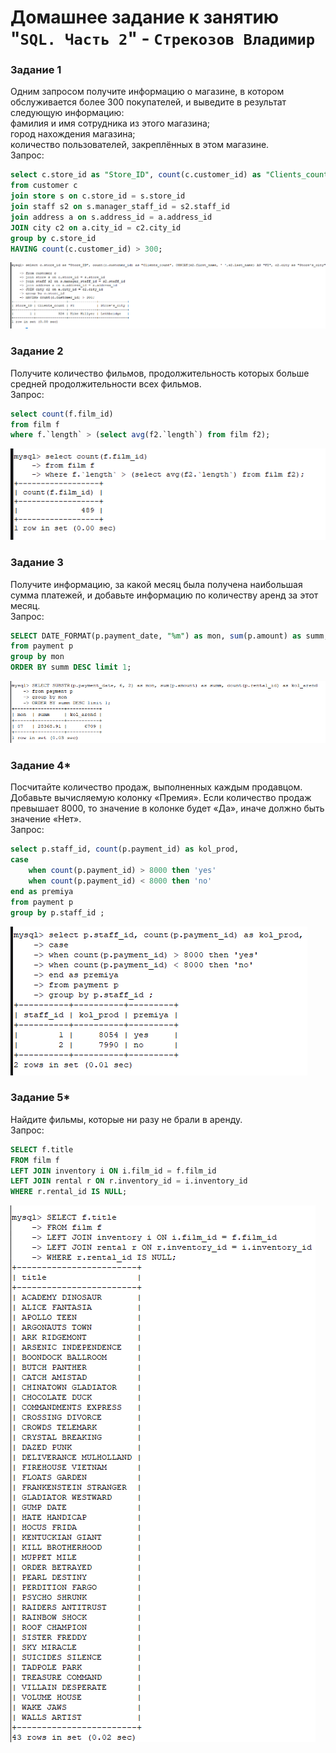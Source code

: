 # Домашнее задание к занятию "`SQL. Часть 2`" - `Стрекозов Владимир`

### Задание 1
Одним запросом получите информацию о магазине, в котором обслуживается более 300 покупателей, и выведите в результат следующую информацию:  
фамилия и имя сотрудника из этого магазина;  
город нахождения магазина;  
количество пользователей, закреплённых в этом магазине.  
Запрос:  
```sql
select c.store_id as "Store_ID", count(c.customer_id) as "Clients_count", CONCAT(s2.first_name, ' ',s2.last_name) AS "FI", c2.city as "Store's_city"  
from customer c  
join store s on c.store_id = s.store_id   
join staff s2 on s.manager_staff_id = s2.staff_id   
join address a on s.address_id = a.address_id   
JOIN city c2 on a.city_id = c2.city_id  
group by c.store_id  
HAVING count(c.customer_id) > 300;
```  
![](https://github.com/Svalker1989/SQL_Part2/blob/main/Z1.PNG)  
### Задание 2
Получите количество фильмов, продолжительность которых больше средней продолжительности всех фильмов.  
Запрос:  
```sql
select count(f.film_id)
from film f 
where f.`length` > (select avg(f2.`length`) from film f2);
```  
![](https://github.com/Svalker1989/SQL_Part2/blob/main/Z2.PNG)  
### Задание 3
Получите информацию, за какой месяц была получена наибольшая сумма платежей, и добавьте информацию по количеству аренд за этот месяц.  
Запрос:  
```sql
SELECT DATE_FORMAT(p.payment_date, "%m") as mon, sum(p.amount) as summ, count(p.rental_id) as kol_arend
from payment p 
group by mon
ORDER BY summ DESC limit 1;
```  
![](https://github.com/Svalker1989/SQL_Part2/blob/main/Z3.PNG)  
### Задание 4*
Посчитайте количество продаж, выполненных каждым продавцом. Добавьте вычисляемую колонку «Премия». Если количество продаж превышает 8000, то значение в колонке будет «Да», иначе должно быть значение «Нет».  
Запрос:  
```sql
select p.staff_id, count(p.payment_id) as kol_prod,
case 
	when count(p.payment_id) > 8000 then 'yes'
	when count(p.payment_id) < 8000 then 'no'
end as premiya
from payment p 
group by p.staff_id ;
```  
![](https://github.com/Svalker1989/SQL_Part2/blob/main/Z4.PNG)  
### Задание 5*
Найдите фильмы, которые ни разу не брали в аренду.  
Запрос:  
```sql
SELECT f.title
FROM film f
LEFT JOIN inventory i ON i.film_id = f.film_id
LEFT JOIN rental r ON r.inventory_id = i.inventory_id
WHERE r.rental_id IS NULL;
```  
![](https://github.com/Svalker1989/SQL_Part2/blob/main/Z5.PNG)  
